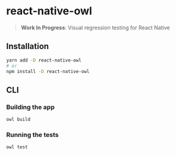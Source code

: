 # react-native-owl
> **Work In Progress**: Visual regression testing for React Native

## Installation

```sh
yarn add -D react-native-owl
# or
npm install -D react-native-owl
```

## CLI

### Building the app

```bash
owl build
```

### Running the tests

```bash
owl test
```
